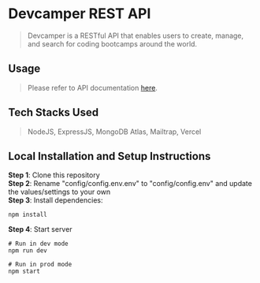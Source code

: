 # Devcamper REST API
> Devcamper is a RESTful API that enables users to create, manage, and search for coding bootcamps around the world.

## Usage
> Please refer to API documentation [here](https://devcamper-rest-api.vercel.app/).

## Tech Stacks Used
> NodeJS, ExpressJS, MongoDB Atlas, Mailtrap, Vercel

## Local Installation and Setup Instructions
**Step 1**: Clone this repository </br>
**Step 2**: Rename "config/config.env.env" to "config/config.env" and update the values/settings to your own </br>
**Step 3**: Install dependencies:
```
npm install
```
**Step 4**: Start server
```
# Run in dev mode
npm run dev

# Run in prod mode
npm start
```



